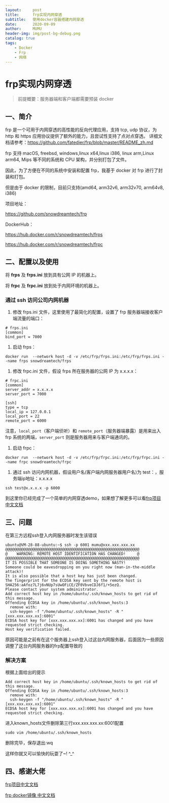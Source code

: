 ```yaml
---
layout:     post
title:      frp实现内网穿透
subtitle:   使用docker容器搭建内网穿透
date:       2020-09-09
author:     MUMU
header-img: img/post-bg-debug.png
catalog: true
tags:
    - Docker
    - Frp
    - 网络
---
```


# frp实现内网穿透

> 前提概要：服务器端和客户端都需要预装 docker

## 一、简介

frp 是一个可用于内网穿透的高性能的反向代理应用，支持 tcp, udp 协议，为 http 和 https 应用协议提供了额外的能力，且尝试性支持了点对点穿透。 详细文档请参考：https://github.com/fatedier/frp/blob/master/README_zh.md

frp 支持 macOS, freebsd, windows,linux x64,linux i386, linux arm,Linux arm64, Mips 等不同的系统和 CPU 架构，并分别打包了文件。

因此，为了方便在不同的系统中安装和配置 frp，我基于 docker 对 frp 进行了封装和打包。

但是由于 docker 的限制，目前只支持(amd64, arm32v6, arm32v70, arm64v8, i386)

项目地址：

https://github.com/snowdreamtech/frp

DockerHub：

https://hub.docker.com/r/snowdreamtech/frps

https://hub.docker.com/r/snowdreamtech/frpc

## 二、配置以及使用

将 **frps** 及 **frps.ini** 放到具有公网 IP 的机器上。

将 **frpc** 及 **frpc.ini** 放到处于内网环境的机器上。

### 通过 ssh 访问公司内网机器

1. 修改 frps.ini 文件，这里使用了最简化的配置，设置了 frp 服务器端接收客户端流量的端口：

```
# frps.ini
[common]
bind_port = 7000
```

1. 启动 frps：

```
docker run  --network host -d -v /etc/frp/frps.ini:/etc/frp/frps.ini --name frps snowdreamtech/frps
```

1. 修改 frpc.ini 文件，假设 frps 所在服务器的公网 IP 为 x.x.x.x：

```
# frpc.ini
[common]
server_addr = x.x.x.x
server_port = 7000

[ssh]
type = tcp
local_ip = 127.0.0.1
local_port = 22
remote_port = 6000
```

注意，`local_port`（客户端侦听）和 `remote_port`（服务器端暴露）是用来出入 frp 系统的两端，`server_port` 则是服务器用来与客户端通讯的。

1. 启动 frpc：

```shell
docker run  --network host -d -v /etc/frp/frpc.ini:/etc/frp/frpc.ini --name frpc snowdreamtech/frpc
```

1. 通过 ssh 访问内网机器，假设用户名(客户端内网服务器用户名)为 test：，服务端ip地址：x.x.x.x

```shell
ssh test@x.x.x.x -p 6000
```

到这里你已经完成了一个简单的内网穿透demo，如果想了解更多可以看[frp项目中文文档](https://github.com/fatedier/frp/blob/master/README_zh.md#功能说明)

## 三、问题

在第三方远程ssh登入内网服务器时发生该错误

```
ubuntu@VM-28-88-ubuntu:~$ ssh -p 6001 mumu@xxx.xxx.xxx.xx
@@@@@@@@@@@@@@@@@@@@@@@@@@@@@@@@@@@@@@@@@@@@@@@@@@@@@@@@@@@
@    WARNING: REMOTE HOST IDENTIFICATION HAS CHANGED!     @
@@@@@@@@@@@@@@@@@@@@@@@@@@@@@@@@@@@@@@@@@@@@@@@@@@@@@@@@@@@
IT IS POSSIBLE THAT SOMEONE IS DOING SOMETHING NASTY!
Someone could be eavesdropping on you right now (man-in-the-middle attack)!
It is also possible that a host key has just been changed.
The fingerprint for the ECDSA key sent by the remote host is
SHA256:aAfoz7L7j6vNUp7sUwOFiCE/ZF0VbveCDJ6f1/+5ezQ.
Please contact your system administrator.
Add correct host key in /home/ubuntu/.ssh/known_hosts to get rid of this message.
Offending ECDSA key in /home/ubuntu/.ssh/known_hosts:3
  remove with:
  ssh-keygen -f "/home/ubuntu/.ssh/known_hosts" -R "[xxx.xxx.xxx.xx]:6001"
ECDSA host key for [xxx.xxx.xxx.xx]:6001 has changed and you have requested strict checking.
Host key verification failed.
```

原因可能是之前有在这个服务器上ssh登入过这台内网服务器，后面因为一些原因调整了这台内网服务器的frp配置导致的

### 解决方案

根据上面给出的提示

```
Add correct host key in /home/ubuntu/.ssh/known_hosts to get rid of this message.
Offending ECDSA key in /home/ubuntu/.ssh/known_hosts:3
  remove with:
  ssh-keygen -f "/home/ubuntu/.ssh/known_hosts" -R "[xxx.xxx.xxx.xx]:6001"
ECDSA host key for [xxx.xxx.xxx.xx]:6001 has changed and you have requested strict checking.
```

进入known_hosts文件删除第三行xxx.xxx.xxx.xx:6001配置

```shell
sudo vim /home/ubuntu/.ssh/known_hosts
```

删除完毕，保存退出:wq

这样你就又可以愉快的玩耍了~! ^_^

## 四、感谢大佬

[frp项目中文文档](https://github.com/fatedier/frp/blob/master/README_zh.md)

[frp docker镜像 中文文档](https://www.itcoder.tech/posts/docker-frp/)

